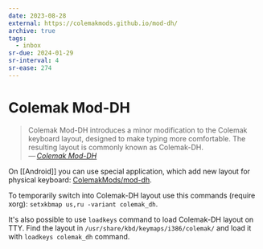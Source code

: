 ```yaml
---
date: 2023-08-28
external: https://colemakmods.github.io/mod-dh/
archive: true
tags:
  - inbox
sr-due: 2024-01-29
sr-interval: 4
sr-ease: 274
---
```

# Colemak Mod-DH

> Colemak Mod-DH introduces a minor modification to the Colemak keyboard layout,
> designed to make typing more comfortable. The resulting layout is commonly
> known as Colemak-DH.\
> — <cite>[Colemak Mod-DH](https://colemakmods.github.io/mod-dh/)</cite>

On [[Android]] you can use special application, which add new layout for
physical keyboard: [ColemakMods/mod-dh](https://github.com/ColemakMods/mod-dh/tree/master/android).

To temporarily switch into Colemak-DH layout use this commands (require xorg):
`setxkbmap us,ru -variant colemak_dh`.

It's also possible to use `loadkeys` command to load Colemak-DH layout on TTY.
Find the layout in `/usr/share/kbd/keymaps/i386/colemak/` and load it with
`loadkeys colemak_dh` command.
